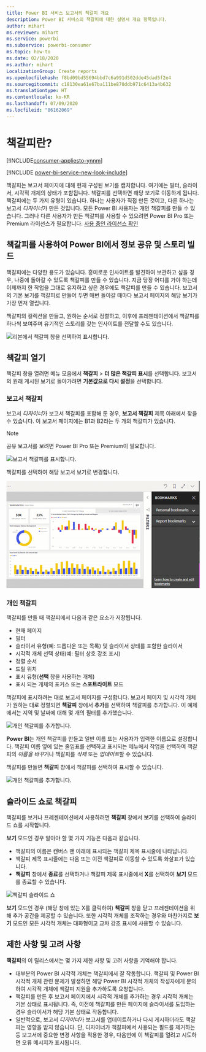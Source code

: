 ```yaml
---
title: Power BI 서비스 보고서의 책갈피 개요
description: Power BI 서비스의 책갈피에 대한 설명서 개요 항목입니다.
author: mihart
ms.reviewer: mihart
ms.service: powerbi
ms.subservice: powerbi-consumer
ms.topic: how-to
ms.date: 02/18/2020
ms.author: mihart
LocalizationGroup: Create reports
ms.openlocfilehash: f8bd09bd55694bbd7c6a991d502dde45dad5f2e4
ms.sourcegitcommit: c18130ea61e67ba111be870ddb971c6413a4b632
ms.translationtype: HT
ms.contentlocale: ko-KR
ms.lasthandoff: 07/09/2020
ms.locfileid: "86162069"
---
```

# <a name="what-are-bookmarks"></a>책갈피란?

[!INCLUDE[consumer-appliesto-ynnm](../includes/consumer-appliesto-ynnm.md)]

[!INCLUDE [power-bi-service-new-look-include](../includes/power-bi-service-new-look-include.md)]

책갈피는 보고서 페이지에 대해 현재 구성된 보기를 캡처합니다. 여기에는 필터, 슬라이서, 시각적 개체의 상태가 포함됩니다. 책갈피를 선택하면 해당 보기로 이동하게 됩니다. 책갈피에는 두 가지 유형이 있습니다. 하나는 사용자가 직접 만든 것이고, 다른 하나는 보고서 *디자이너*가 만든 것입니다. 모든 Power BI 사용자는 개인 책갈피를 만들 수 있습니다. 그러나 다른 사용자가 만든 책갈피를 사용할 수 있으려면 Power BI Pro 또는 Premium 라이선스가 필요합니다. [사용 중인 라이선스 확인](end-user-license.md)

## <a name="use-bookmarks-to-share-insights-and-build-stories-in-power-bi"></a>책갈피를 사용하여 Power BI에서 정보 공유 및 스토리 빌드 
책갈피에는 다양한 용도가 있습니다. 흥미로운 인사이트를 발견하여 보관하고 싶을 경우, 나중에 돌아갈 수 있도록 책갈피를 만들 수 있습니다. 지금 당장 어디를 가야 하는데 이제까지 한 작업을 그대로 유지하고 싶은 경우에도 책갈피를 만들 수 있습니다. 보고서의 기본 보기를 책갈피로 만들어 두면 매번 돌아갈 때마다 보고서 페이지의 해당 보기가 가장 먼저 열립니다. 

책갈피의 컬렉션을 만들고, 원하는 순서로 정렬하고, 이후에 프레젠테이션에서 책갈피를 하나씩 보여주며 유기적인 스토리를 갖는 인사이트를 전달할 수도 있습니다.  

![리본에서 책갈피 창을 선택하여 표시합니다.](media/end-user-bookmarks/power-bi-select-bookmark.png)

## <a name="open-bookmarks"></a>책갈피 열기
책갈피 창을 열려면 메뉴 모음에서 **책갈피** > **더 많은 책갈피 표시**를 선택합니다. 보고서의 원래 게시된 보기로 돌아가려면 **기본값으로 다시 설정**을 선택합니다.

### <a name="report-bookmarks"></a>보고서 책갈피
보고서 *디자이너*가 보고서 책갈피를 포함해 둔 경우, **보고서 책갈피** 제목 아래에서 찾을 수 있습니다. 이 보고서 페이지에는 B1과 B2라는 두 개의 책갈피가 있습니다. 

> [!NOTE]
> 공유 보고서를 보려면 Power BI Pro 또는 Premium이 필요합니다. 

![보고서 책갈피를 표시합니다.](media/end-user-bookmarks/power-bi-report.png)

책갈피를 선택하여 해당 보고서 보기로 변경합니다. 

![보고서 책갈피를 선택하는 동작을 보여주는 비디오.](media/end-user-bookmarks/power-bi-bookmarks.gif)

### <a name="personal-bookmarks"></a>개인 책갈피

책갈피를 만들 때 책갈피에서 다음과 같은 요소가 저장됩니다.

* 현재 페이지
* 필터
* 슬라이서 유형(예: 드롭다운 또는 목록) 및 슬라이서 상태를 포함한 슬라이서
* 시각적 개체 선택 상태(예: 필터 상호 강조 표시)
* 정렬 순서
* 드릴 위치
* 표시 유형(**선택** 창을 사용하는 개체)
* 표시 되는 개체의 포커스 또는 **스포트라이트** 모드

책갈피에 표시하려는 대로 보고서 페이지를 구성합니다. 보고서 페이지 및 시각적 개체가 원하는 대로 정렬되면 **책갈피** 창에서 **추가**를 선택하여 책갈피를 추가합니다. 이 예제에서는 지역 및 날짜에 대해 몇 개의 필터를 추가했습니다. 

![개인 책갈피를 추가합니다.](media/end-user-bookmarks/power-bi-bookmark-personal.png)

**Power BI**는 개인 책갈피를 만들고 일반 이름 또는 사용자가 입력한 이름으로 설정합니다. 책갈피 이름 옆에 있는 줄임표를 선택하고 표시되는 메뉴에서 작업을 선택하여 책갈피의 *이름을 바꾸*거나 책갈피를 *삭제* 또는 *업데이트*할 수 있습니다.

책갈피를 만들면 **책갈피** 창에서 책갈피를 선택하여 표시할 수 있습니다. 

![개인 책갈피를 추가합니다.](media/end-user-bookmarks/power-bi-bookmark-west.png)


<!--
## Arranging bookmarks
As you create bookmarks, you might find that the order in which you create them isn't necessarily the same order you'd like to present them to your audience. No problem, you can easily rearrange the order of bookmarks.

In the **Bookmarks** pane, simply drag-and-drop bookmarks to change their order, as shown in the following image. The yellow bar between bookmarks designates where the dragged bookmark will be placed.

![Change bookmark order by drag-and-drop](media/desktop-bookmarks/bookmarks_06.png)

The order of your bookmarks can become important when you use the **View** feature of bookmarks, as described in the next section. 

-->

## <a name="bookmarks-as-a-slide-show"></a>슬라이드 쇼로 책갈피
책갈피를 보거나 프레젠테이션에서 사용하려면 **책갈피** 창에서 **보기**를 선택하여 슬라이드 쇼를 시작합니다.

**보기** 모드인 경우 알아야 할 몇 가지 기능은 다음과 같습니다.

- 책갈피의 이름은 캔버스 맨 아래에 표시되는 책갈피 제목 표시줄에 나타납니다.
- 책갈피 제목 표시줄에는 다음 또는 이전 책갈피로 이동할 수 있도록 화살표가 있습니다.
- **책갈피** 창에서 **종료**를 선택하거나 책갈피 제목 표시줄에서 **X**를 선택하여 **보기** 모드를 종료할 수 있습니다.

![책갈피 슬라이드 쇼](media/end-user-bookmarks/power-bi-slideshow.png)

**보기** 모드인 경우 (해당 창에 있는 X를 클릭하여) **책갈피** 창을 닫고 프레젠테이션을 위해 추가 공간을 제공할 수 있습니다. 또한 시각적 개체를 조작하는 경우와 마찬가지로 **보기** 모드인 모든 시각적 개체는 대화형이고 교차 강조 표시에 사용할 수 있습니다. 

<!--
## Visibility - using the Selection pane
With the release of bookmarks, the new **Selection** pane is also introduced. The **Selection** pane provides a list of all objects on the current page and allows you to select the object and specify whether a given object is visible. 

![Enable the Selection pane](media/desktop-bookmarks/bookmarks_08.png)

You can select an object using the **Selection** pane. Also, you can toggle whether the object is currently visible by clicking the eye icon to the right of the visual. 

![Selection pane](media/desktop-bookmarks/bookmarks_09.png)

When a bookmark is added, the visible status of each object is also saved based on its setting in the **Selection** pane. 

It's important to note that **slicers** continue to filter a report page, regardless of whether they are visible. As such, you can create many different bookmarks, with different slicer settings, and make a single report page appear very different (and highlight different insights) in various bookmarks.


## Bookmarks for shapes and images
You can also link shapes and images to bookmarks. With this feature, when you click on an object, it will show the bookmark associated with that object. This can be especially useful when working with buttons; you can learn more by reading the article about [using buttons in Power BI](../create-reports/desktop-buttons.md). 

To assign a bookmark to an object, select the object, then expand the **Action** section from the **Format Shape** pane, as shown in the following image.

![Add bookmark link to an object](media/desktop-bookmarks/bookmarks_10.png)

Once you turn the **Action** slider to **On** you can select whether the object is a back button, a bookmark, or a Q&A command. If you select bookmark, you can then select which of your bookmarks the object is linked to.

There are all sorts of interesting things you can do with object-linked bookmarking. You can create a visual table of contents on your report page, or you can provide different views (such as visual types) of the same information, just by clicking on an object.

When you are in editing mode you can use ctrl+click to follow the link, and when not in edit mode, simply click the object to follow the link. 


## Bookmark groups

Beginning with the August 2018 release of **Power BI Desktop**, you can create and use bookmark groups. A bookmark group is a collection of bookmarks that you specify, which can be shown and organized as a group. 

To create a bookmark group, hold down the CTRL key and select the bookmarks you want to include in the group, then click the ellipses beside any of the selected bookmarks, and select **Group** from the menu that appears.

![Create a bookmark group](media/desktop-bookmarks/bookmarks_15.png)

**Power BI Desktop** automatically names the group *Group 1*. Fortunately, you can just double-click on the name and rename it to whatever you want.

![Rename a bookmark group](media/desktop-bookmarks/bookmarks_16.png)

With any bookmark group, clicking on the bookmark group's name only expands or collapses the group of bookmarks, and does not represent a bookmark by itself. 

When using the **View** feature of bookmarks, the following applies:

* If the selected bookmark is in a group when you select **View** from bookmarks, only the bookmarks *in that group* are shown in the viewing session. 

* If the selected bookmark is not in a group, or is on the top level (such as the name of a bookmark group), then all bookmarks for the entire report are played, including bookmarks in any group. 

To ungroup bookmarks, just select any bookmark in a group, click the ellipses, and then select **Ungroup** from the menu that appears. 

![Ungroup a bookmark group](media/desktop-bookmarks/bookmarks_17.png)

Note that selecting **Ungroup** for any bookmark from a group takes all bookmarks out of the group (it deletes the group, but not the bookmarks themselves). So to remove a single bookmark from a group, you need to **Ungroup** any member from that group, which deletes the grouping, then select the members you want in the new group (using CTRL and clicking each bookmark), and select **Group** again. 
-->





## <a name="limitations-and-considerations"></a>제한 사항 및 고려 사항
**책갈피**의 이 릴리스에서는 몇 가지 제한 사항 및 고려 사항을 기억해야 합니다.

* 대부분의 Power BI 시각적 개체는 책갈피에서 잘 작동합니다. 책갈피 및 Power BI 시각적 개체 관련 문제가 발생하면 해당 Power BI 시각적 개체의 작성자에게 문의하여 시각적 개체에 책갈피 지원을 추가하도록 요청합니다.
* 책갈피를 만든 후 보고서 페이지에서 시각적 개체를 추가하는 경우 시각적 개체는 기본 상태로 표시됩니다. 즉, 이전에 책갈피를 만든 페이지에 슬라이서를 도입하는 경우 슬라이서가 해당 기본 상태로 작동합니다.
* 일반적으로, 보고서 *디자이너*가 보고서를 업데이트하거나 다시 게시하더라도 책갈피는 영향을 받지 않습니다. 단, 디자이너가 책갈피에서 사용되는 필드를 제거하는 등 보고서에 중요한 변경 사항을 적용한 경우, 다음번에 이 책갈피를 열려고 시도하면 오류 메시지가 표시됩니다. 

<!--
## Next steps
spotlight?
-->
